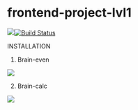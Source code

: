 # frontend-project-lvl1
<a href="https://codeclimate.com/github/ankoz2000/frontend-project-lvl1/maintainability"><img src="https://api.codeclimate.com/v1/badges/8019c68ea422f462d33d/maintainability" /></a>[![Build Status](https://travis-ci.org/ankoz2000/frontend-project-lvl1.svg?branch=master)](https://travis-ci.org/ankoz2000/frontend-project-lvl1)

INSTALLATION

1. Brain-even

<a href="https://asciinema.org/a/259995" target="_blank"><img src="https://asciinema.org/a/259995.svg" /></a>

2. Brain-calc

<a href="https://asciinema.org/a/259997" target="_blank"><img src="https://asciinema.org/a/259997.svg" /></a>
